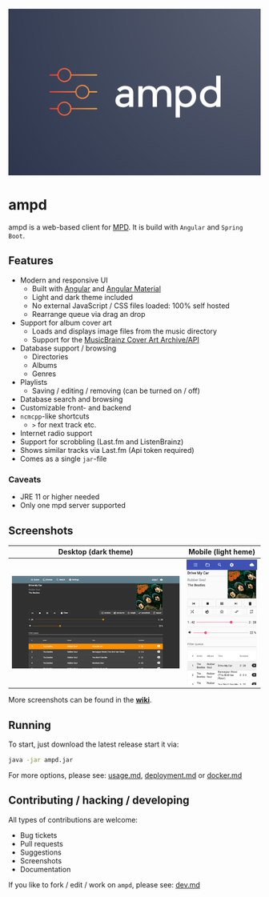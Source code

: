 ![Logo of ampd](.github/ampd-logo.png)

# ampd

ampd is a web-based client for [MPD](https://www.musicpd.org/). It is build with `Angular` and
`Spring Boot`.

## Features

* Modern and responsive UI
  * Built with [Angular](https://angular.io/) and [Angular Material](https://material.angular.io/)
  * Light and dark theme included
  * No external JavaScript / CSS files loaded: 100% self hosted
  * Rearrange queue via drag an drop
* Support for album cover art
  * Loads and displays image files from the music directory
  * Support for the [MusicBrainz Cover Art Archive/API](https://wiki.musicbrainz.org/Cover_Art_Archive/API)
* Database support / browsing
  * Directories
  * Albums
  * Genres
* Playlists
  * Saving / editing / removing (can be turned on / off)
* Database search and browsing
* Customizable front- and backend
* `ncmcpp`-like shortcuts
  * `>` for next track etc.
* Internet radio support
* Support for scrobbling (Last.fm and ListenBrainz)
* Shows similar tracks via Last.fm (Api token required)
* Comes as a single `jar`-file

### Caveats

* JRE 11 or higher needed
* Only one mpd server supported

## Screenshots

Desktop (dark theme)             |  Mobile (light heme)
:-------------------------:|:-------------------------:
![Screenshot of ampd on a desktop](.github/desktop.png)  | ![Screenshot of ampd on a mobile device](.github/mobile.png)

More screenshots can be found in the [**wiki**](https://github.com/rain0r/ampd/wiki/Screenshots).

## Running

To start, just download the latest release start it via: 

```sh
java -jar ampd.jar
```

For more options, please see: [usage.md](docs/usage.md), [deployment.md](docs/deployment.md) or [docker.md](docs/docker.md)

## Contributing / hacking / developing

All types of contributions are welcome:

* Bug tickets
* Pull requests
* Suggestions
* Screenshots
* Documentation

If you like to fork / edit / work on `ampd`, please see: [dev.md](docs/dev.md)
